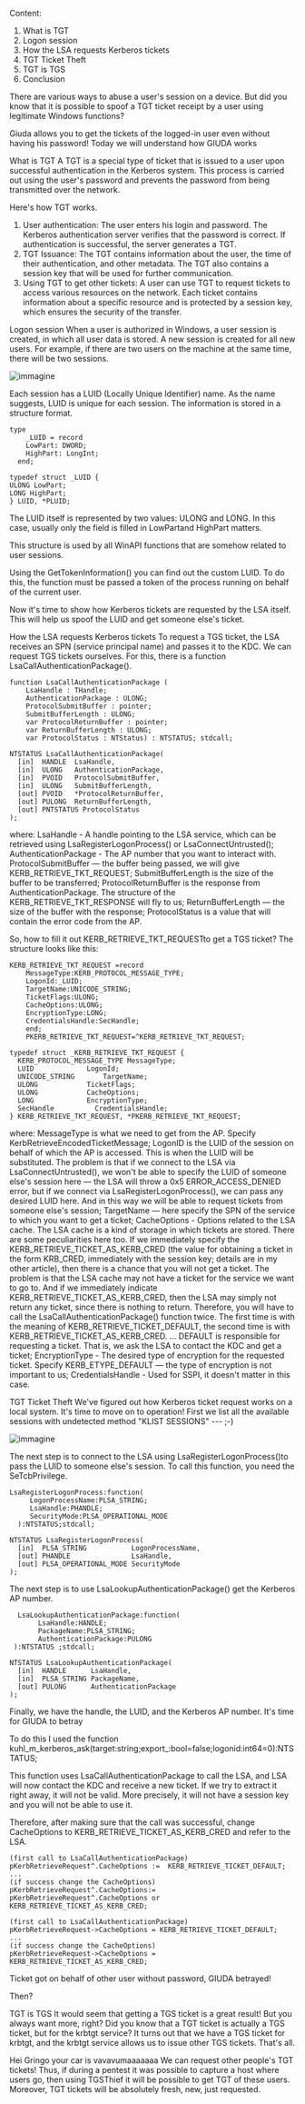Content:
1. What is TGT
2. Logon session
3. How the LSA requests Kerberos tickets
4. TGT Ticket Theft
5. TGT is TGS
6. Conclusion

There are various ways to abuse a user's session on a device. But did you know that it is possible to spoof a TGT ticket receipt by a user using legitimate Windows functions?

Giuda allows you to get the tickets of the logged-in user even without having his password! Today we will understand how GIUDA works

What is TGT
A TGT is a special type of ticket that is issued to a user upon successful authentication in the Kerberos system. This process is carried out using the user's password and prevents the password from being transmitted over the network.

Here's how TGT works.

1. User authentication:
The user enters his login and password.
The Kerberos authentication server verifies that the password is correct.
If authentication is successful, the server generates a TGT.
2. TGT Issuance:
The TGT contains information about the user, the time of their authentication, and other metadata.
The TGT also contains a session key that will be used for further communication.
3. Using TGT to get other tickets:
A user can use TGT to request tickets to access various resources on the network.
Each ticket contains information about a specific resource and is protected by a session key, which ensures the security of the transfer.


Logon session
When a user is authorized in Windows, a user session is created, in which all user data is stored. A new session is created for all new users. For example, if there are two users on the machine at the same time, there will be two sessions.

![immagine](https://github.com/user-attachments/assets/b47233c7-510a-401a-9a10-207c7c8e722b)

Each session has a LUID (Locally Unique Identifier) name. As the name suggests, LUID is unique for each session. The information is stored in a structure format.

```
type
    _LUID = record
    LowPart: DWORD;
    HighPart: LongInt;
  end;
```

```
typedef struct _LUID {
ULONG LowPart;
LONG HighPart;
} LUID, *PLUID;
```

The LUID itself is represented by two values: ULONG and LONG. In this case, usually only the field is filled in LowPartand HighPart matters.

This structure is used by all WinAPI functions that are somehow related to user sessions.

Using the GetTokenInformation() you can find out the custom LUID. To do this, the function must be passed a token of the process running on behalf of the current user.

Now it's time to show how Kerberos tickets are requested by the LSA itself. This will help us spoof the LUID and get someone else's ticket.

How the LSA requests Kerberos tickets
To request a TGS ticket, the LSA receives an SPN (service principal name) and passes it to the KDC. We can request TGS tickets ourselves. For this, there is a function LsaCallAuthenticationPackage().

```
function LsaCallAuthenticationPackage (
    LsaHandle : THandle;
    AuthenticationPackage : ULONG;
    ProtocolSubmitBuffer : pointer;
    SubmitBufferLength : ULONG;
    var ProtocolReturnBuffer : pointer;
    var ReturnBufferLength : ULONG;
    var ProtocolStatus : NTStatus) : NTSTATUS; stdcall;
```

```
NTSTATUS LsaCallAuthenticationPackage(
  [in]  HANDLE  LsaHandle,
  [in]  ULONG   AuthenticationPackage,
  [in]  PVOID   ProtocolSubmitBuffer,
  [in]  ULONG   SubmitBufferLength,
  [out] PVOID   *ProtocolReturnBuffer,
  [out] PULONG  ReturnBufferLength,
  [out] PNTSTATUS ProtocolStatus
);
```

where:
LsaHandle - A handle pointing to the LSA service, which can be retrieved using LsaRegisterLogonProcess() or LsaConnectUntrusted();
AuthenticationPackage - The AP number that you want to interact with.
ProtocolSubmitBuffer — the buffer being passed, we will give KERB_RETRIEVE_TKT_REQUEST;
SubmitBufferLength is the size of the buffer to be transferred;
ProtocolReturnBuffer is the response from AuthenticationPackage. The structure of the KERB_RETRIEVE_TKT_RESPONSE will fly to us;
ReturnBufferLength — the size of the buffer with the response;
ProtocolStatus is a value that will contain the error code from the AP.

So, how to fill it out KERB_RETRIEVE_TKT_REQUESTto get a TGS ticket? The structure looks like this:

```
KERB_RETRIEVE_TKT_REQUEST =record
    MessageType:KERB_PROTOCOL_MESSAGE_TYPE;
    LogonId:_LUID;
    TargetName:UNICODE_STRING;
    TicketFlags:ULONG;
    CacheOptions:ULONG;
    EncryptionType:LONG;
    CredentialsHandle:SecHandle;
    end;
    PKERB_RETRIEVE_TKT_REQUEST=^KERB_RETRIEVE_TKT_REQUEST;
```

```
typedef struct _KERB_RETRIEVE_TKT_REQUEST {
  KERB_PROTOCOL_MESSAGE_TYPE MessageType;
  LUID             LogonId;
  UNICODE_STRING       TargetName;
  ULONG            TicketFlags;
  ULONG            CacheOptions;
  LONG             EncryptionType;
  SecHandle          CredentialsHandle;
} KERB_RETRIEVE_TKT_REQUEST, *PKERB_RETRIEVE_TKT_REQUEST;
```

where:
MessageType is what we need to get from the AP. Specify KerbRetrieveEncodedTicketMessage;
LogonID is the LUID of the session on behalf of which the AP is accessed. This is when the LUID will be substituted. The problem is that if we connect to the LSA via LsaConnectUntrusted(), we won't be able to specify the LUID of someone else's session here — the LSA will throw a 0x5 ERROR_ACCESS_DENIED error, but if we connect via LsaRegisterLogonProcess(), we can pass any desired LUID here. And in this way we will be able to request tickets from someone else's session;
TargetName — here specify the SPN of the service to which you want to get a ticket;
CacheOptions - Options related to the LSA cache. The LSA cache is a kind of storage in which tickets are stored. There are some peculiarities here too. If we immediately specify the KERB_RETRIEVE_TICKET_AS_KERB_CRED (the value for obtaining a ticket in the form KRB_CRED, immediately with the session key; details are in my other article), then there is a chance that you will not get a ticket. The problem is that the LSA cache may not have a ticket for the service we want to go to. And if we immediately indicate KERB_RETRIEVE_TICKET_AS_KERB_CRED, then the LSA may simply not return any ticket, since there is nothing to return. Therefore, you will have to call the LsaCallAuthenticationPackage() function twice. The first time is with the meaning of KERB_RETRIEVE_TICKET_DEFAULT, the second time is with KERB_RETRIEVE_TICKET_AS_KERB_CRED. … DEFAULT is responsible for requesting a ticket. That is, we ask the LSA to contact the KDC and get a ticket;
EncryptionType - The desired type of encryption for the requested ticket. Specify KERB_ETYPE_DEFAULT — the type of encryption is not important to us;
CredentialsHandle - Used for SSPI, it doesn't matter in this case.


TGT Ticket Theft
We've figured out how Kerberos ticket request works on a local system. It's time to move on to operation!
First we list all the available sessions with undetected method "KLIST SESSIONS" --- ;-)

![immagine](https://github.com/user-attachments/assets/1668edd0-ad09-4ef5-aa85-9ba261847f30)

The next step is to connect to the LSA using LsaRegisterLogonProcess()to pass the LUID to someone else's session. To call this function, you need the SeTcbPrivilege.

```
LsaRegisterLogonProcess:function(
     LogonProcessName:PLSA_STRING;
     LsaHandle:PHANDLE;
     SecurityMode:PLSA_OPERATIONAL_MODE
  ):NTSTATUS;stdcall;
```


```
NTSTATUS LsaRegisterLogonProcess(
  [in]  PLSA_STRING           LogonProcessName,
  [out] PHANDLE               LsaHandle,
  [out] PLSA_OPERATIONAL_MODE SecurityMode
);
```

The next step is to use LsaLookupAuthenticationPackage() get the Kerberos AP number.

```
  LsaLookupAuthenticationPackage:function(
       LsaHandle:HANDLE;
       PackageName:PLSA_STRING;
       AuthenticationPackage:PULONG
 ):NTSTATUS ;stdcall;
```

```
NTSTATUS LsaLookupAuthenticationPackage(
  [in]  HANDLE      LsaHandle,
  [in]  PLSA_STRING PackageName,
  [out] PULONG      AuthenticationPackage
);
```

Finally, we have the handle, the LUID, and the Kerberos AP number. It's time for GIUDA to betray

To do this I used the function kuhl_m_kerberos_ask(target:string;export_:bool=false;logonid:int64=0):NTSTATUS;

This function uses LsaCallAuthenticationPackage to call the LSA, and LSA will now contact the KDC and receive a new ticket. If we try to extract it right away, it will not be valid. More precisely, it will not have a session key and you will not be able to use it.

Therefore, after making sure that the call was successful, change CacheOptions to KERB_RETRIEVE_TICKET_AS_KERB_CRED and refer to the LSA.
```
(first call to LsaCallAuthenticationPackage)
pKerbRetrieveRequest^.CacheOptions :=  KERB_RETRIEVE_TICKET_DEFAULT;
...
(if success change the CacheOptions)
pKerbRetrieveRequest^.CacheOptions:= pKerbRetrieveRequest^.CacheOptions or  KERB_RETRIEVE_TICKET_AS_KERB_CRED;
```

```
(first call to LsaCallAuthenticationPackage)
pKerbRetrieveRequest->CacheOptions = KERB_RETRIEVE_TICKET_DEFAULT;
...
(if success change the CacheOptions)
pKerbRetrieveRequest->CacheOptions = KERB_RETRIEVE_TICKET_AS_KERB_CRED;
```

Ticket got on behalf of other user without password, GIUDA betrayed!

Then?

TGT is TGS
It would seem that getting a TGS ticket is a great result! But you always want more, right? Did you know that a TGT ticket is actually a TGS ticket, but for the krbtgt service? It turns out that we have a TGS ticket for krbtgt, and the krbtgt service allows us to issue other TGS tickets. That's all.

Hei Gringo your car is vavavumaaaaaaa
We can request other people's TGT tickets! Thus, if during a pentest it was possible to capture a host where users go, then using TGSThief it will be possible to get TGT of these users. Moreover, TGT tickets will be absolutely fresh, new, just requested.
